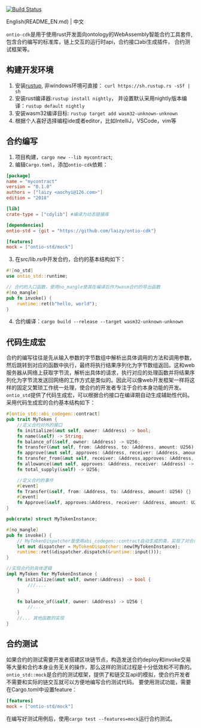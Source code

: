 [![Build Status](https://travis-ci.com/laizy/ontio-cdk.svg?branch=master)](https://travis-ci.com/laizy/ontio-cdk)

English(README_EN.md) | 中文

`ontio-cdk`是用于使用rust开发面向ontology的WebAssembly智能合约工具套件, 包含合约编写的标准库，链上交互的运行时api，合约接口abi生成插件，
合约测试框架等。

## 构建开发环境
1. 安装[rustup](https://rustup.rs/), 非windows环境可直接： `curl https://sh.rustup.rs -sSf | sh`
2. 安装rust编译器:`rustup install nightly`， 并设置默认采用nightly版本编译：`rustup default nightly`
3. 安装wasm32编译目标: `rustup target add wasm32-unknown-unknown`
4. 根据个人喜好选择编程ide或者editor，比如IntelliJ，VSCode，vim等

## 合约编写
1. 项目构建，`cargo new --lib mycontract`;
2. 编辑`Cargo.toml`，添加`ontio-cdk`依赖：
```toml
[package]
name = "mycontract"
version = "0.1.0"
authors = ["laizy <aochyi@126.com>"]
edition = "2018"

[lib]
crate-type = ["cdylib"] #编译为动态链接库

[dependencies]
ontio-std = {git = "https://github.com/laizy/ontio-cdk"}

[features]
mock = ["ontio-std/mock"]
```
3. 在src/lib.rs中开发合约，合约的基本结构如下：
```rust
#![no_std]
use ontio_std::runtime;

// 合约的入口函数，使用no_mangle使其在编译后作为wasm合约的导出函数
#[no_mangle]
pub fn invoke() {
    runtime::ret(b"hello, world");
}
```
4. 合约编译：`cargo build --release --target wasm32-unknown-unknown`

## 代码生成宏
合约的编写往往是先从输入参数的字节数组中解析出具体调用的方法和调用参数，然后跳转到对应的函数中执行，最终将执行结果序列化为字节数组返回。这和web服务器从网络上获取字节流，解析出具体的请求，执行对应的处理函数并将结果序列化为字节流发送回网络的工作方式是类似的。因此可以像web开发框架一样将这样的固定又繁琐工作统一处理，使合约的开发者专注于合约本身功能的开发。`ontio_std`提供了代码生成宏，可以根据合约接口在编译期自动生成辅助性代码。采用代码生成宏的合约基本结构如下：
```rust
#[ontio_std::abi_codegen::contract]
pub trait MyToken {
    //定义合约对外的接口
    fn initialize(&mut self, owner: &Address) -> bool;
    fn name(&self) -> String;
    fn balance_of(&self, owner: &Address) -> U256;
    fn transfer(&mut self, from: &Address, to: &Address, amount: U256) -> bool;
    fn approve(&mut self, approves: &Address, receiver: &Address, amount:U256) -> bool;
    fn transfer_from(&mut self, receiver: &Address,approves: &Address, amount:U256) -> bool;
    fn allowance(&mut self, approves: &Address, receiver: &Address) -> U256;
    fn total_supply(&self) -> U256;

    //定义合约的事件
    #[event]
    fn Transfer(&self, from: &Address, to: &Address, amount: U256) {}
    #[event]
    fn Approve(&self, approves:&Address, receiver: &Address, amount: U256) {}
}

pub(crate) struct MyTokenInstance;

#[no_mangle]
pub fn invoke() {
    // MyTokenDispatcher是使用abi_codegen::contract自动生成的类，实现了对合约请求的自动派发和结果的序列化操作
    let mut dispatcher = MyTokenDispatcher::new(MyTokenInstance);
    runtime::ret(&dispatcher.dispatch(&runtime::input()));
}

//实现合约的具体逻辑
impl MyToken for MyTokenInstance {
    fn initialize(&mut self, owner:&Address) -> bool {
        ///....
    }

    fn balance_of(&self, owner: &Address) -> U256 {
        //...
    }
    //... 其他函数的实现
}
```
## 合约测试
如果合约的测试需要开发者搭建区块链节点，构造发送合约deploy和invoke交易等大量和合约本身业务无关的操作，那么这样的测试过程是十分低效和不可靠的。`ontio_std::mock`是合约的测试框架，提供了和链交互api的模拟，使合约开发者不需要和实际的链交互就可以方便地编写合约测试代码。
要使用测试功能，需要在Cargo.toml中设置feature：
```toml
[features]
mock = ["ontio-std/mock"]
```
在编写好测试用例后，使用`cargo test --features=mock`运行合约测试。
